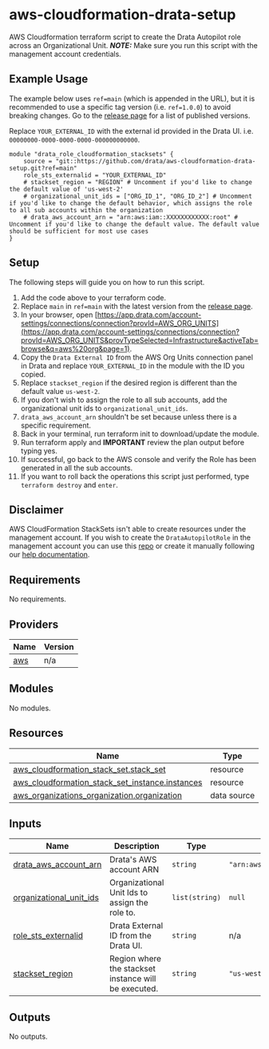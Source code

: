 # aws-cloudformation-drata-setup

AWS Cloudformation terraform script to create the Drata Autopilot role across an Organizational Unit.
***NOTE:*** Make sure you run this script with the management account credentials.

## Example Usage

The example below uses `ref=main` (which is appended in the URL),  but it is recommended to use a specific tag version (i.e. `ref=1.0.0`) to avoid breaking changes. Go to the [release page](https://github.com/drata/aws-cloudformation-drata-setup/releases) for a list of published versions.

Replace `YOUR_EXTERNAL_ID` with the external id provided in the Drata UI. i.e. `00000000-0000-0000-0000-000000000000`.

```
module "drata_role_cloudformation_stacksets" {
    source = "git::https://github.com/drata/aws-cloudformation-drata-setup.git?ref=main"
    role_sts_externalid = "YOUR_EXTERNAL_ID"
    # stackset_region = "REGION" # Uncomment if you'd like to change the default value of 'us-west-2'
    # organizational_unit_ids = ["ORG_ID_1", "ORG_ID_2"] # Uncomment if you'd like to change the default behavior, which assigns the role to all sub accounts within the organization
    # drata_aws_account_arn = "arn:aws:iam::XXXXXXXXXXXX:root" # Uncomment if you'd like to change the default value. The default value should be sufficient for most use cases
}
```

## Setup

The following steps will guide you on how to run this script.

1. Add the code above to your terraform code.
2. Replace `main` in `ref=main` with the latest version from the [release page](https://github.com/drata/aws-cloudformation-drata-setup/releases).
3. In your browser, open [https://app.drata.com/account-settings/connections/connection?provId=AWS_ORG_UNITS](https://app.drata.com/account-settings/connections/connection?provId=AWS_ORG_UNITS&provTypeSelected=Infrastructure&activeTab=browse&q=aws%20org&page=1).
4. Copy the `Drata External ID` from the AWS Org Units connection panel in Drata and replace `YOUR_EXTERNAL_ID` in the module with the ID you copied.
5. Replace `stackset_region` if the desired region is different than the default value `us-west-2`.
6. If you don't wish to assign the role to all sub accounts, add the organizational unit ids to `organizational_unit_ids`.
7. `drata_aws_account_arn` shouldn't be set because unless there is a specific requirement.
8. Back in your terminal, run terraform init to download/update the module.
9. Run terraform apply and **IMPORTANT** review the plan output before typing yes.
10. If successful, go back to the AWS console and verify the Role has been generated in all the sub accounts.
11. If you want to roll back the operations this script just performed, type `terraform destroy` and `enter`.

## Disclaimer

AWS CloudFormation StackSets isn't able to create resources under the management account. If you wish to create the `DrataAutopilotRole` in the management account you can use this [repo](https://github.com/drata/terraform-aws-drata-autopilot-role) or create it manually following our [help documentation](https://help.drata.com/en/articles/5048935-aws-connection-details#h_caf5c48b5d).

<!-- BEGIN_TF_DOCS -->
## Requirements

No requirements.

## Providers

| Name | Version |
|------|---------|
| <a name="provider_aws"></a> [aws](#provider\_aws) | n/a |

## Modules

No modules.

## Resources

| Name | Type |
|------|------|
| [aws_cloudformation_stack_set.stack_set](https://registry.terraform.io/providers/hashicorp/aws/latest/docs/resources/cloudformation_stack_set) | resource |
| [aws_cloudformation_stack_set_instance.instances](https://registry.terraform.io/providers/hashicorp/aws/latest/docs/resources/cloudformation_stack_set_instance) | resource |
| [aws_organizations_organization.organization](https://registry.terraform.io/providers/hashicorp/aws/latest/docs/data-sources/organizations_organization) | data source |

## Inputs

| Name | Description | Type | Default | Required |
|------|-------------|------|---------|:--------:|
| <a name="input_drata_aws_account_arn"></a> [drata\_aws\_account\_arn](#input\_drata\_aws\_account\_arn) | Drata's AWS account ARN | `string` | `"arn:aws:iam::269135526815:root"` | no |
| <a name="input_organizational_unit_ids"></a> [organizational\_unit\_ids](#input\_organizational\_unit\_ids) | Organizational Unit Ids to assign the role to. | `list(string)` | `null` | no |
| <a name="input_role_sts_externalid"></a> [role\_sts\_externalid](#input\_role\_sts\_externalid) | Drata External ID from the Drata UI. | `string` | n/a | yes |
| <a name="input_stackset_region"></a> [stackset\_region](#input\_stackset\_region) | Region where the stackset instance will be executed. | `string` | `"us-west-2"` | no |

## Outputs

No outputs.
<!-- END_TF_DOCS -->